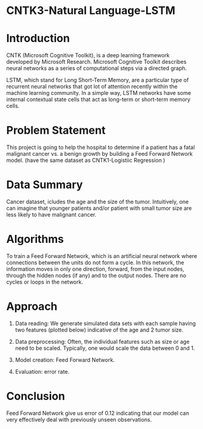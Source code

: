 # CNTK3-Natural Language-LSTM

# Introduction
CNTK (Microsoft Cognitive Toolkit), is a deep learning framework developed by Microsoft Research. Microsoft Cognitive Toolkit describes neural networks as a series of computational steps via a directed graph.

LSTM, which stand for Long Short-Term Memory, are a particular type of recurrent neural networks that got lot of attention recently within the machine learning community. In a simple way, LSTM networks have some internal contextual state cells that act as long-term or short-term memory cells.

# Problem Statement
This project is going to help the hospital to determine if a patient has a fatal malignant cancer vs. a benign growth by building a Feed Forward Network model. (have the same dataset as CNTK1-Logistiic Regression )
 
# Data Summary
Cancer dataset, icludes the age and the size of the tumor. Intuitively, one can imagine that younger patients and/or patient with small tumor size are less likely to have malignant cancer.

# Algorithms
To train a Feed Forward Network, which is an artificial neural network where connections between the units do not form a cycle. In this network, the information moves in only one direction, forward, from the input nodes, through the hidden nodes (if any) and to the output nodes. There are no cycles or loops in the network.

# Approach
1. Data reading: We generate simulated data sets with each sample having two features (plotted below) indicative of the age and 2 tumor size. 

2. Data preprocessing: Often, the individual features such as size or age need to be scaled. Typically, one would scale the data between 0 and 1. 

 3. Model creation: Feed Forward Network.
 
4. Evaluation: error rate.

# Conclusion
Feed Forward Network give us error of 0.12 indicating that our model can very effectively deal with previously unseen observations.


